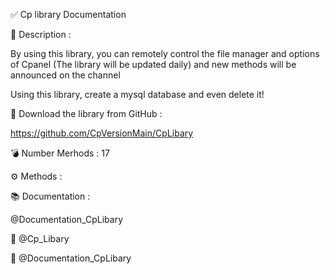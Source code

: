 ✅ Cp library Documentation

📝 Description : 

By using this library, you can remotely control the file manager and options of Cpanel
(The library will be updated daily) and new methods will be announced on the channel

Using this library, create a mysql database and even delete it!

📂 Download the library from GitHub :

https://github.com/CpVersionMain/CpLibary

💣 Number Merhods : 17

⚙ Methods :

📚 Documentation :

@Documentation_CpLibary

📣 @Cp_Libary

📣 @Documentation_CpLibary
